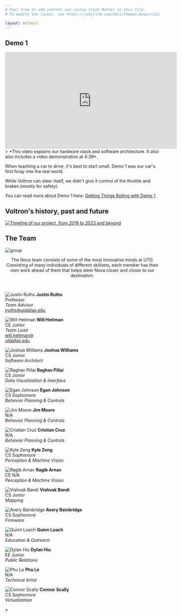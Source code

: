 ```yaml
---
# Feel free to add content and custom Front Matter to this file.
# To modify the layout, see https://jekyllrb.com/docs/themes/#overriding-theme-defaults

layout: default
---
```



## Demo 1
<iframe width="560" height="315" src="https://www.youtube.com/embed/Ry3275KyM2Q" title="YouTube video player" frameborder="0" allow="accelerometer; autoplay; clipboard-write; encrypted-media; gyroscope; picture-in-picture" allowfullscreen></iframe>
> *This video explains our hardware stack and software architecture. It also also includes a video demonstration at 4:39*. 

When teaching a car to drive, it's best to start small. Demo 1 was our car's first foray into the real world.

While Voltron can steer itself, we didn't give it control of the throttle and brakes (mostly for safety).

You can read more about Demo 1 here: [Getting Things Rolling with Demo 1](./d1-overview).

## Voltron's history, past and future
[![Timeline of our project, from 2019 to 2023 and beyond](/assets/res/voltron-timeline.png)](/assets/res/voltron-timeline.png)

## The Team
<div class="aside">

<div class="group-card">
  <p>
    <img src="/assets/res/group.jpg" alt="group"/>
    <p style="text-align:center">
      The Nova team consists of some of the most innovative minds at UTD. Consisting of many individuals of different skillsets, each member has their own work ahead of them that helps steer Nova closer and closer to our destination. 
    </p>
    <br/>
  </p>
</div>

<div class="flex-row">

  <div class="team-member-card">
    <p>
      <img id="modal1" src="/assets/res/headshots/justin_ruths.jpg" alt="Justin Ruths" />
      <strong>Justin Ruths</strong>
      <br/>Professor<br/>
      <em>Team Advisor</em>
      <br/>
      <a href="mailto: jruths@utdallas.edu">jruths@utdallas.edu</a>
    </p>
  </div>

  <div class="team-member-card">
    <p>
      <img id="modal2" src="/assets/res/headshots/will_heitman.jpg" alt="Will Heitman" />
      <strong>Will Heitman</strong>
      <br/>CE Junior<br/>
      <em>Team Lead</em>
      <br/>
      <a href="mailto: will.heitman@utdallas.edu">will.heitman@
      <br/>utdallas.edu</a>
    </p>
  </div>

  <div class="team-member-card">
    <p>
      <img id="modal3" src="/assets/res/headshots/joshua_williams.jpg" alt="Joshua Williams"/>
      <strong>Joshua Williams</strong>
      <br/>CS Junior<br/>
      <em>Software Architect</em>
    </p>
  </div>

  <div class="team-member-card">
    <p>
      <img id="modal4" src="/assets/res/headshots/raghav_pillai.jpg" alt="Raghav Pillai"/>
      <strong>Raghav Pillai</strong>
      <br/>CS Junior<br/>
      <em>Data Visualization & Interface</em>
    </p>
  </div>

  <div class="team-member-card">
    <p>
      <img id="modal5" src="/assets/res/headshots/egan_johnson.jpg" alt="Egan Johnson"/>
      <strong>Egan Johnson</strong>
      <br/>CS Sophomore<br/>
      <em>Behavior Planning & Controls</em>
    </p>
  </div>

  <div class="team-member-card">
    <p>
      <img id="modal6" src="/assets/res/headshots/jim_moore.jpg" alt="Jim Moore"/>
      <strong>Jim Moore</strong>
      <br/>N/A<br/>
      <em>Behavior Planning & Controls</em>
    </p>
  </div>

  <div class="team-member-card">
    <p>
      <img id="modal7" src="/assets/res/headshots/cristian_cruz.jpg" alt="Cristian Cruz"/>
      <strong>Cristian Cruz</strong>
      <br/>N/A<br/>
      <em>Behavior Planning & Controls</em>
    </p>
  </div>
  
  <div class="team-member-card">
    <p>
      <img id="modal8" src="/assets/res/headshots/kyle_zeng.jpg" alt="Kyle Zeng"/>
      <strong>Kyle Zeng</strong>
      <br/>CS Sophomore<br/>
      <em>Perception & Machine Vision</em>
    </p>
  </div>

  <div class="team-member-card">
    <p>
      <img id="modal9" src="/assets/res/headshots/ragib_arnab.jpg" alt="Ragib Arnav"/>
      <strong>Ragib Arnav</strong>
      <br/>CE N/A<br/>
      <em>Perception & Machine Vision</em>
    </p>
  </div>

  <div class="team-member-card">
    <p>
      <img id="modal10" src="/assets/res/headshots/vishvak_bandi.jpg" alt="Vishvak Bandi"/>
      <strong>Vishvak Bandi</strong>
      <br/>CS Junior<br/>
      <em>Mapping</em>
    </p>
  </div>

  <div class="team-member-card">
    <p>
      <img id="modal11" src="/assets/res/headshots/avery_bainbridge.jpg" alt="Avery Bainbridge"/>
      <strong>Avery Bainbridge</strong>
      <br/>CS Sophomore<br/>
      <em>Firmware</em>
    </p>
  </div>

  <div class="team-member-card">
    <p>
      <img id="modal12" src="/assets/res/headshots/quinn_loach.jpg" alt="Quinn Loach"/>
      <strong>Quinn Loach</strong>
      <br/>N/A<br/>
      <em>Education & Outreach</em>
    </p>
  </div>

  <div class="team-member-card">
    <p>
      <img id="modal13" src="/assets/res/headshots/dylan_hiu.jpg" alt="Dylan Hiu"/>
      <strong>Dylan Hiu</strong>
      <br/>EE Junior<br/>
      <em>Public Relations</em>
    </p>
  </div>

  <div class="team-member-card">
    <p>
      <img id="modal14" src="/assets/res/headshots/phu_le.jpg" alt="Phu Le"/>
      <strong>Phu Le</strong>
      <br/>N/A<br/>
      <em>Technical Artist</em>
    </p>
  </div>

  <div class="team-member-card">
    <p>
      <img id="modal15" src="/assets/res/headshots/connor_scally.jpg" alt="Connor Scally"/>
      <strong>Connor Scally</strong>
      <br/>CS Sophomore<br/>
      <em>Virtualization</em>
    </p>
  </div>
  
</div>

<!-- Modal Holder -->
<div id="modalHolder" class="modal">
  <span class="close">&times;</span>
  <img class="modal-content" id="img01">
  <div id="caption"></div>
</div>

<script src="/assets/js/app.js"></script>
</div>